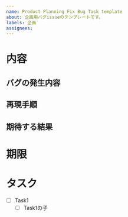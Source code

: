 ```yaml
---
name: Product Planning Fix Bug Task template
about: 企画用バグissueのテンプレートです。
labels: 企画
assignees: 
---
```

# 内容
## バグの発生内容
<!-- どういった動作をしたら、どのようなバグが発生したのかの概要を記載してください。 -->
<!-- 画面上でわかるバグであれば、スクショも貼ってください。 -->

## 再現手順
<!--
  例：
  1. 〇〇画面に遷移
  2. 〇〇を押下
  ...
-->

## 期待する結果
<!-- 再現手順を行った上で、本来期待される結果を記載してください。 -->

# 期限

# タスク
<!-- 任意の内容に書き換えてください。半角スペース2つを先頭につけることで子階層を作成可能です。 -->
- [ ] Task1
  - [ ] Task1の子
